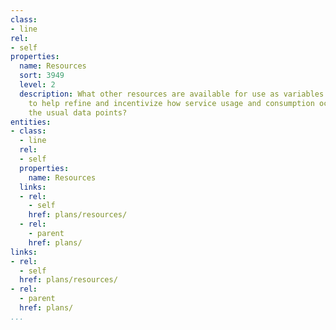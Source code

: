 ```yaml
---
class:
- line
rel:
- self
properties:
  name: Resources
  sort: 3949
  level: 2
  description: What other resources are available for use as variables within plans,
    to help refine and incentivize how service usage and consumption occurs beyond
    the usual data points?
entities:
- class:
  - line
  rel:
  - self
  properties:
    name: Resources
  links:
  - rel:
    - self
    href: plans/resources/
  - rel:
    - parent
    href: plans/
links:
- rel:
  - self
  href: plans/resources/
- rel:
  - parent
  href: plans/
...
```

